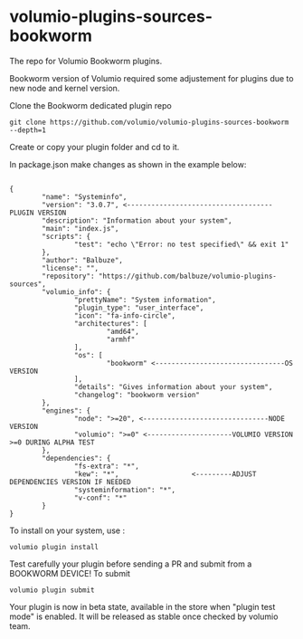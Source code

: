 # volumio-plugins-sources-bookworm

The repo for Volumio Bookworm plugins.

Bookworm version of Volumio required some adjustement for plugins due to new node and kernel version.

Clone the Bookworm dedicated plugin repo
```
git clone https://github.com/volumio/volumio-plugins-sources-bookworm --depth=1
```

Create or copy your plugin folder and cd to it.

In package.json make changes as shown in the example below:

```
                                                                               
{
        "name": "Systeminfo",
        "version": "3.0.7", <------------------------------------PLUGIN VERSION
        "description": "Information about your system",
        "main": "index.js",
        "scripts": {
                "test": "echo \"Error: no test specified\" && exit 1"
        },
        "author": "Balbuze",
        "license": "",
        "repository": "https://github.com/balbuze/volumio-plugins-sources",
        "volumio_info": {
                "prettyName": "System information",
                "plugin_type": "user_interface",
                "icon": "fa-info-circle",
                "architectures": [
                        "amd64",
                        "armhf"
                ],
                "os": [
                        "bookworm" <--------------------------------OS VERSION
                ],
                "details": "Gives information about your system",
                "changelog": "bookworm version"
        },
        "engines": {
                "node": ">=20", <-------------------------------NODE VERSION
                "volumio": ">=0" <---------------------VOLUMIO VERSION >=0 DURING ALPHA TEST
        },
        "dependencies": { 
                "fs-extra": "*",
                "kew": "*",                  <---------ADJUST DEPENDENCIES VERSION IF NEEDED
                "systeminformation": "*",
                "v-conf": "*"
        }
}
```

To install on your system, use :
```
volumio plugin install
```
Test carefully your plugin before sending a PR and submit from a BOOKWORM DEVICE!
To submit
```
volumio plugin submit
```
Your plugin is now in beta state, available in the store when "plugin test mode" is enabled.
It will be released as stable once checked by volumio team.

